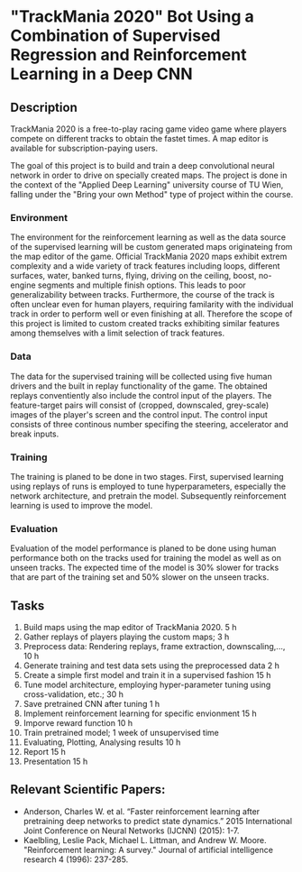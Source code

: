 # "TrackMania 2020" Bot Using a Combination of Supervised Regression and Reinforcement Learning in a Deep CNN

## Description
TrackMania 2020 is a free-to-play racing game video game where players compete on different tracks to obtain the fastet times. A map editor is available for subscription-paying users. 

The goal of this project is to build and train a deep convolutional neural network in order to drive on specially created maps. The project is done in the context of the "Applied Deep Learning" university course of TU Wien, falling under the "Bring your own Method" type of project within the course.

### Environment
The environment for the reinforcement learning as well as the data source of the supervised learning will be custom generated maps originateing from the map editor of the game. Official TrackMania 2020 maps exhibit extrem complexity and a wide variety of track features including loops, different surfaces, water, banked turns, flying, driving on the ceiling, boost, no-engine segments and multiple finish options. This  leads to poor generalizability between tracks. Furthermore, the course of the track is often unclear even for human players, requiring familarity with the individual track in order to perform well or even finishing at all. Therefore the scope of this project is limited to custom created tracks exhibiting similar features among themselves with a limit selection of track features.

### Data
The data for the supervised training will be collected using five human drivers and the built in replay functionality of the game. The obtained replays conventiently also include the control input of the players. The feature-target pairs will consist of (cropped, downscaled, grey-scale) images of the player's screen and the control input. The control input consists of three continous number specifing the steering, accelerator and break inputs.

### Training
The training is planed to be done in two stages. First, supervised learning using replays of runs is employed to tune hyperparameters, especially the network architecture, and pretrain the model. Subsequently reinforcement learning is used to improve the model.

### Evaluation
Evaluation of the model performance is planed to be done using human performance both on the tracks used for training the model as well as on unseen tracks. The expected time of the model is 30% slower for tracks that are part of the training set and 50% slower on the unseen tracks.

## Tasks
1.	Build maps using the map editor of TrackMania 2020. 5 h
1.	Gather replays of players playing the custom maps; 3 h
1.	Preprocess data: Rendering replays, frame extraction, downscaling,..., 10 h
1.	Generate training and test data sets using the preprocessed data 2 h
1.	Create a simple first model and train it in a supervised fashion 15 h
1.	Tune model architecture, employing hyper-parameter tuning using cross-validation, etc.; 30 h
1.	Save pretrained CNN after tuning 1 h
1.	Implement reinforcement learning for specific envionment 15 h
1.	Imporve reward function 10 h
1.	Train pretrained model; 1 week of unsupervised time
1.	Evaluating, Plotting, Analysing results 10 h
1.	Report 15 h
1.	Presentation 15 h


## Relevant Scientific Papers:
*  Anderson, Charles W. et al. “Faster reinforcement learning after pretraining deep networks to predict state dynamics.” 2015 International Joint Conference on Neural Networks (IJCNN) (2015): 1-7.
*  Kaelbling, Leslie Pack, Michael L. Littman, and Andrew W. Moore. "Reinforcement learning: A survey." Journal of artificial intelligence research 4 (1996): 237-285.
